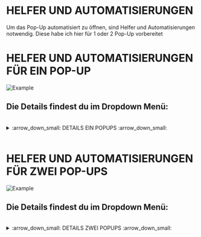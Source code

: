 # HELFER UND AUTOMATISIERUNGEN


Um das Pop-Up automatisiert zu öffnen, sind Helfer und Automatisierungen notwendig.
Diese habe ich hier für 1 oder 2 Pop-Up vorbereitet


# HELFER UND AUTOMATISIERUNGEN FÜR EIN POP-UP

<img src="https://raw.githubusercontent.com/MaxxKra/README_images/master/Geburtstagskalender/PopUp_einzeln.gif" alt="Example" width="800"/>


## Die Details findest du im Dropdown Menü:
<br>
<details>

<summary>:arrow_down_small: DETAILS EIN POPUPS :arrow_down_small:</summary>

<br>
<br>

Um das Pop-Up automatisch zu Öffnen und über einen `GELESEN-BUTTON` zu schließen, habe ich folgende Helfer und Automatisierungen angelegt

<br>


## HELFER

<br>


Ich habe folgende Helfer für mein Geburtstags-PopUp erstellt:

<br>

| **HELFER** | **NAME** | **ENTITY ID** | **ICON** |
| --- | --- | --- | --- |
| ZEITPLAN | Zeitplan PopUp | schedule.zeitplan_popup | mdi:calendar-clock-outline |
| TASTE | Geburtstag | input_button.geburtstag | mdi:cake-variant-outline |
| TASTE | PopUp gelesen | input_button.popup_gelesen | mdi:close-box |

<br>
<br>

### HELFER SCHEDULE - ZEITPLAN POPUP
<img src="https://raw.githubusercontent.com/MaxxKra/README_images/master/Geburtstagskalender/Helfer_Zeitplan.png" alt="Example" width="600"/>

<br>
<br>

### HELFER INPUT-BUTTON - GEBURTSTAG
<img src="https://raw.githubusercontent.com/MaxxKra/README_images/master/Geburtstagskalender/Helfer_Button_Geburtstag.png" alt="Example" width="600"/>

<br>
<br>

### HELFER INPUT-BUTTON - POPUP GELESEN
<img src="https://raw.githubusercontent.com/MaxxKra/README_images/master/Geburtstagskalender/Helfer_PopUp_Geburtstag_gelesen.png" alt="Example" width="600"/>

<br>
<br>

### HELFER INPUT-BOOLEAN - SCHALTER POPUP
<img src="https://raw.githubusercontent.com/MaxxKra/README_images/master/Geburtstagskalender/Helfer_Schalter_PopUp.png" alt="Example" width="600"/>

<br>
<br>
<br>

## AUTOMATISIERUNGEN

<br>


Um die Einrichtung der Automatisierungen für euch einfacher zu gestallten, habe ich für jede ein `blueprint` erstellt.
Die Import-Adressen dieser Blaupausen sind hier angeführt:<br>

Dies sind die Automatisierungen zu den Popups:

<br>


| **AUTOMATISIERUNG** | **NAME** | **BLAUPAUSE** |
| --- | --- | --- |
| Öffne ein Pop-Up| Popup Geburtstag | https://gist.github.com/MaxxKra/3dbc1164e0d037bda67911fccead5f36 |
| Schließe ein Pop-Up | PopUp gelesen | https://gist.github.com/MaxxKra/e656cdc6f1374596167d7d8ada2d9748 |

<br>
<br>

Um diese Blaupausen einzufügen, gehe auf `EINSTELLUNGEN` / `AUTOMATISIERUNGEN & SZENEN` / `BLAUPAUSEN` und wähle rechts unten `BLAUPAUSE IMPORTIEREN`.

<br>


Kopiere dir die Adressen der Blaupausen und füge diese ein. Danach wähle `VORSCHAU` und dann `BLAUPAUSE IMPORTIEREN`.
Nun ist die Blaupause installiert und kann ausgewählt und mit Daten gefüllt werden.

<br>
<br>


> NICHT VERGESSEN ALLE SENSOR-DATEN, ENTITÄTEN UND DIE BROWSER_ID ANZUPASSEN!


</details>
<br>

# HELFER UND AUTOMATISIERUNGEN FÜR ZWEI POP-UPS

<img src="https://raw.githubusercontent.com/MaxxKra/README_images/master/Geburtstagskalender/PopUp_mehrere.gif" alt="Example" width="800"/>


## Die Details findest du im Dropdown Menü:
<br>
<details>

<summary>:arrow_down_small: DETAILS ZWEI POPUPS :arrow_down_small:</summary>

<br>
<br>

Da ich mit einem Zeitplan, zwei Popups öffne aber immer nur eines angezeigt werden kann, habe ich meine Pop-Ups mit einem `GELESEN-BUTTON` versehen und die Automatisierungen so angepasst, dass das zweite Pop-Up erst geöffnet wird, wenn das erste gelesen wurde.

<br>


## HELFER

<br>


Ich habe folgende Helfer für mein Müllerinnerungs-PopUp und Geburtstags-PopUp erstellt:

<br>

| **HELFER** | **NAME** | **ENTITY ID** | **ICON** |
| --- | --- | --- | --- |
| ZEITPLAN | Zeitplan PopUp | schedule.zeitplan_popup | mdi:calendar-clock-outline |
| TASTE | Müllerinnerung | input_button.mullerinnerung | mdi:delete-circle-outline |
| TASTE | Geburtstag | input_button.geburtstag | mdi:cake-variant-outline |
| TASTE | PopUp gelesen | input_button.popup_gelesen | mdi:close-box |
| SCHALTER | Schalter PopUp | input_boolean.schalter_popup | mdi:block-helper |

<br>
<br>

### HELFER SCHEDULE - ZEITPLAN POPUP
<img src="https://raw.githubusercontent.com/MaxxKra/README_images/master/Geburtstagskalender/Helfer_Zeitplan.png" alt="Example" width="600"/>

<br>
<br>

### HELFER INPUT-BUTTON - MÜLLERINNERUNG
<img src="https://raw.githubusercontent.com/MaxxKra/README_images/master/Geburtstagskalender/Helfer_Button_Mullerinnerung.png" alt="Example" width="600"/>

<br>
<br>

### HELFER INPUT-BUTTON - GEBURTSTAG
<img src="https://raw.githubusercontent.com/MaxxKra/README_images/master/Geburtstagskalender/Helfer_Button_Geburtstag.png" alt="Example" width="600"/>

<br>
<br>

### HELFER INPUT-BUTTON - POPUP GELESEN
<img src="https://raw.githubusercontent.com/MaxxKra/README_images/master/Geburtstagskalender/Helfer_PopUp_Geburtstag_gelesen.png" alt="Example" width="600"/>

<br>
<br>

### HELFER INPUT-BOOLEAN - SCHALTER POPUP
<img src="https://raw.githubusercontent.com/MaxxKra/README_images/master/Geburtstagskalender/Helfer_Schalter_PopUp.png" alt="Example" width="600"/>

<br>
<br>
<br>

## AUTOMATISIERUNGEN

<br>


Um die Einrichtung der Automatisierungen für euch einfacher zu gestallten, habe ich für jede ein `blueprint` erstellt.
Die Import-Adressen dieser Blaupausen sind hier angeführt:<br>

Dies sind die Automatisierungen zu den Popups:

<br>


| **AUTOMATISIERUNG** | **NAME** | **BLAUPAUSE** |
| --- | --- | --- |
| Öffne das erste Pop-Up | Popup Müllerinnerung | https://gist.github.com/MaxxKra/835b3380ed912c0e66d81941636eedcc |
| Öffne das zweite Pop-Up | Popup Geburtstag | https://gist.github.com/MaxxKra/f6cc2e344abfe43221631304bb93d9e2 |
| Schließe die Pop-Ups | PopUp gelesen | https://gist.github.com/MaxxKra/7979490bd78565943564156999f4f299 |

<br>
<br>

Um diese Blaupausen einzufügen, gehe auf `EINSTELLUNGEN` / `AUTOMATISIERUNGEN & SZENEN` / `BLAUPAUSEN` und wähle rechts unten `BLAUPAUSE IMPORTIEREN`.

<br>


Kopiere dir die Adressen der Blaupausen und füge diese ein. Danach wähle `VORSCHAU` und dann `BLAUPAUSE IMPORTIEREN`.
Nun ist die Blaupause installiert und kann ausgewählt und mit Daten gefüllt werden.

<br>
<br>


> NICHT VERGESSEN ALLE SENSOR-DATEN, ENTITÄTEN UND DIE BROWSER_ID ANZUPASSEN!


</details>
<br>